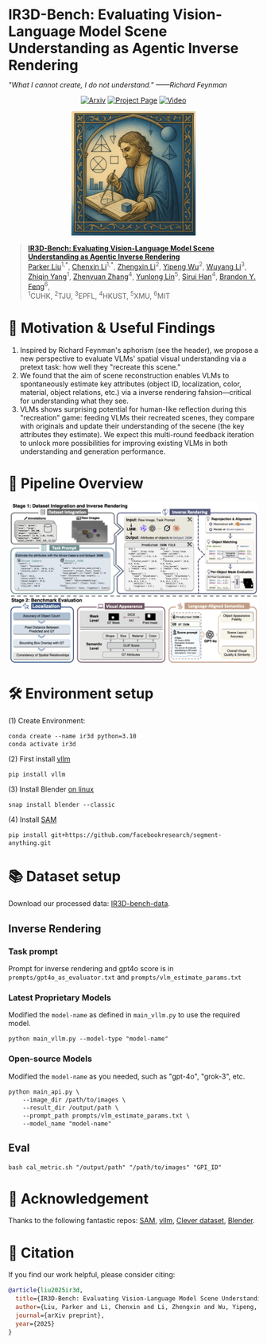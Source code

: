 <h1 style="border: none; margin-bottom: 0;">
  IR3D-Bench: Evaluating Vision-Language Model Scene Understanding as Agentic Inverse Rendering
</h1>

*"What I cannot create, I do not understand."* *——Richard Feynman*

<p align="center">
  <a href="https://arxiv.org/abs/2506.23329"><img src="https://img.shields.io/badge/Arxiv-2506.23329-B31B1B.svg" alt="Arxiv"></a>
  <a href="https://ir3d-bench.github.io/"><img src="https://img.shields.io/badge/Project-Page-green" alt="Project Page"></a>
  <a href="https://youtu.be/GRQ9ZjyP5tY"><img src="https://img.shields.io/badge/Video-Youtube-d61c1c.svg" alt="Video"></a>
</p>

<p align="center">
  <img src="assets/IR3D.png" alt="IR3D Logo" width="250"/>
</p>

> [**IR3D-Bench: Evaluating Vision-Language Model Scene Understanding as Agentic Inverse Rendering**]()<br>
> [Parker Liu]()<sup>1,\*</sup>, [Chenxin Li](https://chenxinli001.github.io/)<sup>1,\*</sup>,
[Zhengxin Li](https://github.com/Lizx123456)<sup>2</sup>,
[Yipeng Wu](https://github.com/wind-bell999)<sup>2</sup>,
[Wuyang Li](https://wymancv.github.io/wuyang.github.io/)<sup>3</sup>,
[Zhiqin Yang](https://visitworld123.github.io/)<sup>1</sup>,
[Zhenyuan Zhang](https://openreview.net/profile?id=~Zhenyuan_Zhang2)<sup>4</sup>,
[Yunlong Lin](https://lyl1015.github.io/)<sup>5</sup>,
[Sirui Han](https://facultyprofiles.hkust.edu.hk/profiles.php?profile=sirui-han-siruihan)<sup>4</sup>,
[Brandon Y. Feng](https://brandonyfeng.github.io/)<sup>6</sup>,
<br> <sup>1</sup>CUHK, <sup>2</sup>TJU, <sup>3</sup>EPFL, <sup>4</sup>HKUST, <sup>5</sup>XMU, <sup>6</sup>MIT


# 🌟 Motivation & Useful Findings
1. Inspired by Richard Feynman's aphorism (see the header), we propose a new perspective to evaluate VLMs' spatial visual understanding via a pretext task: how well they "recreate this scene."
2. We found that the aim of scene reconstruction enables VLMs to spontaneously estimate key attributes (object ID, localization, color, material, object relations, etc.) via a inverse rendering fahsion—critical for understanding what they see.
3. VLMs shows surprising potential for human-like reflection during this "recreation" game: feeding VLMs their recreated scenes, they compare with originals and update their understanding of the secene (the key attributes they estimate). We expect this multi-round feedback iteration to unlock more possibilities for improving existing VLMs in both understanding and generation performance.

# 🎨 Pipeline Overview
<p align="center">
  <img src="assets/main_pipeline.png" alt="Pipeline"/>
</p>


# 🛠️ Environment setup
(1) Create Environment:
```shell
conda create --name ir3d python=3.10
conda activate ir3d
```

(2) First install [vllm](https://github.com/vllm-project/vllm)
```
pip install vllm
```

(3) Install Blender [on linux](https://docs.blender.org/manual/en/latest/getting_started/installing/linux.html)
```shell
snap install blender --classic
```
(4) Install [SAM](https://github.com/facebookresearch/segment-anything)
```shell
pip install git+https://github.com/facebookresearch/segment-anything.git
```

# 📚 Dataset setup
Download our processed data: [IR3D-bench-data](https://huggingface.co/datasets/Piang/IR3D-bench).

## Inverse Rendering
### Task prompt
Prompt for inverse rendering and gpt4o score is in `prompts/gpt4o_as_evaluator.txt` and `prompts/vlm_estimate_params.txt`
### Latest Proprietary Models
Modified the `model-name` as defined in `main_vllm.py` to use the required model.
```shell
python main_vllm.py --model-type "model-name"
```
### Open-source Models
Modified the `model-name` as you needed, such as "gpt-4o", "grok-3", etc.
```shell
python main_api.py \ 
    --image_dir /path/to/images \ 
    --result_dir /output/path \ 
    --prompt_path prompts/vlm_estimate_params.txt \ 
    --model_name "model-name"
```
## Eval
```shell
bash cal_metric.sh "/output/path" "/path/to/images" "GPI_ID"
```


# 🎈 Acknowledgement
Thanks to the following fantastic repos: [SAM](https://github.com/facebookresearch/segment-anything), [vllm](https://github.com/vllm-project/vllm), [Clever dataset](https://github.com/facebookresearch/clevr-dataset-gen), [Blender](https://www.blender.org/).

# 📒 Citation
If you find our work helpful, please consider citing:
```bibtex
@article{liu2025ir3d,
  title={IR3D-Bench: Evaluating Vision-Language Model Scene Understanding as Agentic Inverse Rendering},
  author={Liu, Parker and Li, Chenxin and Li, Zhengxin and Wu, Yipeng, and Li, Wuyang and Yang, Zhiqin and Zhang, Zhenyuan and Lin, Yunlong and Han, Sirui and Feng, Brandon},
  journal={arXiv preprint},
  year={2025}
}
```
